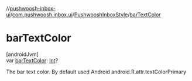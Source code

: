 //[pushwoosh-inbox-ui](../../../index.md)/[com.pushwoosh.inbox.ui](../index.md)/[PushwooshInboxStyle](index.md)/[barTextColor](bar-text-color.md)

# barTextColor

[androidJvm]\
var [barTextColor](bar-text-color.md): [Int](https://kotlinlang.org/api/latest/jvm/stdlib/kotlin-stdlib/kotlin/-int/index.html)?

The bar text color. By default used Android android.R.attr.textColorPrimary
